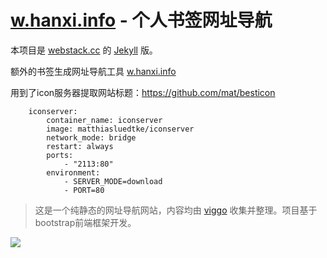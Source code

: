 # [w.hanxi.info](https://w.hanxi.info) - 个人书签网址导航

本项目是 [webstack.cc](https://github.com/WebStackPage/WebStackPage.github.io) 的 [Jekyll](https://jekyllrb.com/) 版。

额外的书签生成网址导航工具 [w.hanxi.info](https://w.hanxi.info/convert.html)

用到了icon服务器提取网站标题：https://github.com/mat/besticon

```
    iconserver:
        container_name: iconserver
        image: matthiasluedtke/iconserver
        network_mode: bridge
        restart: always
        ports:
            - "2113:80"
        environment:
            - SERVER_MODE=download
            - PORT=80

```

> 这是一个纯静态的网址导航网站，内容均由 [viggo](http://viggoz.com/) 收集并整理。项目基于bootstrap前端框架开发。

![](https://w.hanxi.info/assets/images/preview.gif)
